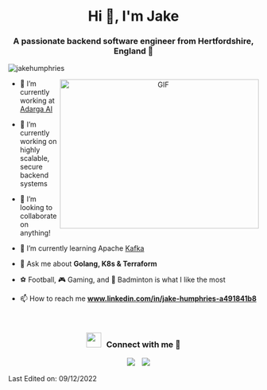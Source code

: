 <h1 align="center">Hi 👋, I'm Jake</h1>
<h3 align="center">A passionate backend software engineer from Hertfordshire, England 🏴󠁧󠁢󠁥󠁮󠁧󠁿</h3>

<p align="left"> <img src="https://komarev.com/ghpvc/?username=jakehumphries&label=Profile%20views&color=0e75b6&style=flat" alt="jakehumphries" /> </p>

<a target="_blank" align="center">
  <img align="right" top="500" height="300" width="400" alt="GIF" src="https://media.giphy.com/media/SWoSkN6DxTszqIKEqv/giphy.gif">
</a>


- 🔭 I’m currently working at <a href="https://www.adarga.ai/" target="blank">Adarga AI</a>

- 🌱 I’m currently working on highly scalable, secure backend systems

- 🤝 I’m looking to collaborate on anything!

- 🌱 I’m currently learning Apache <a href="https://kafka.apache.org/" target="blank">Kafka</a>

- 💬 Ask me about **Golang, K8s & Terraform**

- :soccer: Football, :video_game: Gaming, and :badminton: Badminton is what I like the most

- 📫 How to reach me **www.linkedin.com/in/jake-humphries-a491841b8**
<br/>
<h3 align="center" > <img src="https://media.giphy.com/media/iY8CRBdQXODJSCERIr/giphy.gif" width="30" height="30" style="margin-right: 10px;">Connect with me 🤝 </h3>

<p align="center">

 <div align="center"  class="icons-social" style="margin-left: 10px;">
        <a style="margin-left: 10px;"  target="_blank" href="https://www.linkedin.com/in/jake-humphries-a491841b8/">
			<img src="https://img.icons8.com/doodle/40/000000/linkedin--v2.png"></a>
        <a style="margin-left: 10px;" target="_blank" href="https://github.com/JakeHumphries">
		<img src="https://img.icons8.com/doodle/40/000000/github--v1.png"></a>
      </div>

</p>

Last Edited on: 09/12/2022
